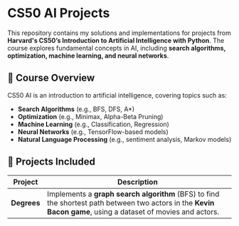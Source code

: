 # CS50 AI Projects

This repository contains my solutions and implementations for projects from **Harvard's CS50’s Introduction to Artificial Intelligence with Python**. The course explores fundamental concepts in AI, including **search algorithms, optimization, machine learning, and neural networks**.

## 📌 Course Overview
CS50 AI is an introduction to artificial intelligence, covering topics such as:
- **Search Algorithms** (e.g., BFS, DFS, A*)
- **Optimization** (e.g., Minimax, Alpha-Beta Pruning)
- **Machine Learning** (e.g., Classification, Regression)
- **Neural Networks** (e.g., TensorFlow-based models)
- **Natural Language Processing** (e.g., sentiment analysis, Markov models)

## 📁 Projects Included
| Project  | Description  |
|----------|-------------|
| **Degrees** | Implements a **graph search algorithm** (BFS) to find the shortest path between two actors in the **Kevin Bacon game**, using a dataset of movies and actors. |


